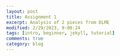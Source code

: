 ```yaml
---
layout: post
title: Assignment 1
excerpt: Analysis of 2 pieces from DLME
modified: 2/29/2023, 9:00:24
tags: [intro, beginner, jekyll, tutorial]
comments: true
category: blog
---
```


